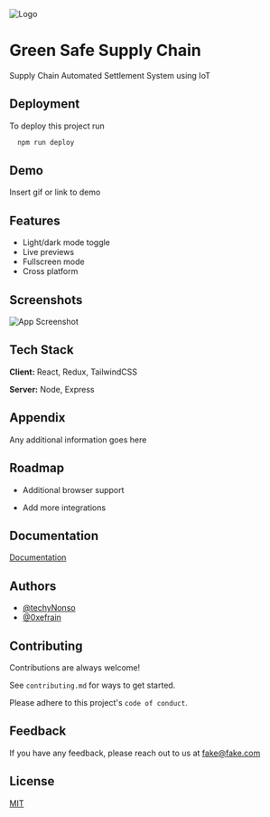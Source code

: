 
![Logo](https://dev-to-uploads.s3.amazonaws.com/uploads/articles/th5xamgrr6se0x5ro4g6.png)


# Green Safe Supply Chain

Supply Chain Automated Settlement System using IoT


## Deployment

To deploy this project run

```bash
  npm run deploy
```


## Demo

Insert gif or link to demo


## Features

- Light/dark mode toggle
- Live previews
- Fullscreen mode
- Cross platform


## Screenshots

![App Screenshot](https://via.placeholder.com/468x300?text=App+Screenshot+Here)


## Tech Stack

**Client:** React, Redux, TailwindCSS

**Server:** Node, Express


## Appendix

Any additional information goes here


## Roadmap

- Additional browser support

- Add more integrations


## Documentation

[Documentation](https://linktodocumentation)


## Authors

- [@techyNonso](https://www.github.com/techyNonso)
- [@0xefrain](https://www.github.com/0xefrain)


## Contributing

Contributions are always welcome!

See `contributing.md` for ways to get started.

Please adhere to this project's `code of conduct`.


## Feedback

If you have any feedback, please reach out to us at fake@fake.com


## License

[MIT](https://choosealicense.com/licenses/mit/)

